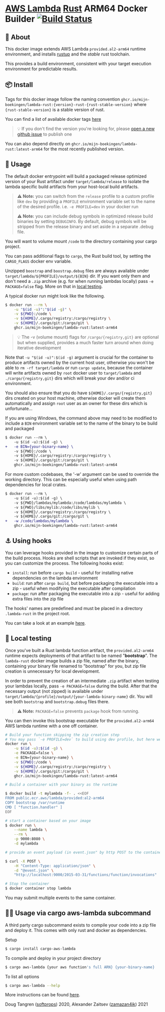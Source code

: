 # [AWS Lambda](https://aws.amazon.com/lambda/) [Rust](https://www.rust-lang.org/) ARM64 Docker Builder [![Build Status](https://github.com/mijn-boekingen/lambda-rust/workflows/Main/badge.svg)](https://github.com/mijn-boekingen/lambda-rust/actions)

## 🤔 About

This docker image extends AWS Lambda `provided.al2-arm64` runtime environment, and installs [rustup](https://rustup.rs/) and the *stable* rust toolchain.

This provides a build environment, consistent with your target execution environment for predictable results.

## 📦 Install

Tags for this docker image follow the naming convention `ghcr.io/mijn-boekingen/lambda-rust:{version}-rust-{rust-stable-version}`
where `{rust-stable-version}` is a stable version of rust.

You can find a list of available docker tags [here](https://github.com/mijn-boekingen/lambda-rust/pkgs/container/lambda-rust)

> 💡 If you don't find the version you're looking for, please [open a new github issue](https://github.com/mijn-boekingen/lambda-rust/issues/new?title=I%27m%20looking%20for%20version%20xxx) to publish one

You can also depend directly on `ghcr.io/mijn-boekingen/lambda-rust:latest-arm64` for the most recently published version.

## 🤸 Usage

The default docker entrypoint will build a packaged release optimized version of your Rust artifact under `target/lambda/release` to
isolate the lambda specific build artifacts from your host-local build artifacts.

> **⚠️ Note:** you can switch from the `release` profile to a custom profile like `dev` by providing a `PROFILE` environment variable set to the name of the desired profile. i.e. `-e PROFILE=dev` in your docker run
>
> **⚠️ Note:** you can include debug symbols in optimized release build binaries by setting `DEBUGINFO`. By default, debug symbols will be stripped from the release binary and set aside in a separate .debug file.

You will want to volume mount `/code` to the directory containing your cargo project.

You can pass additional flags to `cargo`, the Rust build tool, by setting the `CARGO_FLAGS` docker env variable.

Unzipped `boostrap` and `boostrap.debug` files are always available under `target/lambda/${PROFILE}/output/${BIN}` dir.
If you want only them and don't need a `.zip` archive (e.g. for when running lambdas locally) pass `-e PACKAGE=false` flag.
More on that in [local testing](#-local-testing).

A typical docker run might look like the following.

```sh
$ docker run --rm \
    -u "$(id -u)":"$(id -g)" \
    -v ${PWD}:/code \
    -v ${HOME}/.cargo/registry:/cargo/registry \
    -v ${HOME}/.cargo/git:/cargo/git \
    ghcr.io/mijn-boekingen/lambda-rust:latest-arm64
```

> 💡 The -v (volume mount) flags for `/cargo/{registry,git}` are optional but when supplied, provides a much faster turn around when doing iterative development

Note that `-u "$(id -u)":$(id -g)` argument is crucial for the container to produce artifacts
owned by the current host user, otherwise you won't be able to `rm -rf target/lambda`
or run `cargo update`, because the container will write artifacts owned by `root` docker user
to `target/lambda` and `./cargo/{registry,git}` dirs which will break your dev and/or ci environment.

You should also ensure that you do have `${HOME}/.cargo/{registry,git}` dirs created
on your host machine, otherwise docker will create them automatically and assign `root` user
as an owner for these dirs which is unfortunate...

If you are using Windows, the command above may need to be modified to include
a `BIN` environment variable set to the name of the binary to be build and packaged

```diff
$ docker run --rm \
    -u $(id -u):$(id -g) \
+   -e BIN={your-binary-name} \
    -v ${PWD}:/code \
    -v ${HOME}/.cargo/registry:/cargo/registry \
    -v ${HOME}/.cargo/git:/cargo/git \
    ghcr.io/mijn-boekingen/lambda-rust:latest-arm64
```

For more custom codebases, the '-w' argument can be used to override the working directory.
This can be especially useful when using path dependencies for local crates.

```diff
$ docker run --rm \
    -u $(id -u):$(id -g) \
    -v ${PWD}/lambdas/mylambda:/code/lambdas/mylambda \
    -v ${PWD}/libs/mylib:/code/libs/mylib \
    -v ${HOME}/.cargo/registry:/cargo/registry \
    -v ${HOME}/.cargo/git:/cargo/git \
+   -w /code/lambdas/mylambda \
    ghcr.io/mijn-boekingen/lambda-rust:latest-arm64
```

## ⚓ Using hooks

You can leverage hooks provided in the image to customize certain parts of the build process.
Hooks are shell scripts that are invoked if they exist, so you can customize the process. The following hooks exist:

* `install`: run before `cargo build` - useful for installing native dependencies on the lambda environment
* `build`: run after `cargo build`, but before packaging the executable into a zip - useful when modifying the executable after compilation
* `package`: run after packaging the executable into a zip - useful for adding extra files into the zip file

The hooks' names are predefined and must be placed in a directory `.lambda-rust` in the project root.

You can take a look at an example [here](./tests/test-func-with-hooks).

## 🔬 Local testing

Once you've built a Rust lambda function artifact, the `provided.al2-arm64` runtime expects deployments of that artifact to be named "**bootstrap**".
The `lambda-rust` docker image builds a zip file, named after the binary, containing your binary file renamed to "bootstrap" for you,
but zip file creation is unnecessary for local development.

In order to prevent the creation of an intermediate `.zip` artifact when testing your lambdas locally, pass `-e PACKAGE=false` during the build.
After that the necessary output (not zipped) is available under `target/lambda/{profile}/output/{your-lambda-binary-name}` dir.
You will see both `bootstrap` and `bootstrap.debug` files there.

> **⚠️ Note:** `PACKAGE=false` prevents `package` hook from running.

You can then invoke this bootstrap executable for the `provided.al2-arm64` AWS lambda runtime with a one off container.

```sh
# Build your function skipping the zip creation step
# You may pass `-e PROFILE=dev` to build using dev profile, but here we use `release`
docker run \
    -u $(id -u):$(id -g) \
    -e PACKAGE=false \
    -e BIN={your-binary-name} \
    -v ${PWD}:/code \
    -v ${HOME}/.cargo/registry:/cargo/registry \
    -v ${HOME}/.cargo/git:/cargo/git \
    ghcr.io/mijn-boekingen/lambda-rust:latest-arm64

# Build a container with your binary as the runtime

$ docker build -t mylambda -f- . <<EOF
FROM public.ecr.aws/lambda/provided:al2-arm64
COPY bootstrap /var/runtime
CMD [ "function.handler" ]
EOF

# start a container based on your image
$ docker run \
    --name lambda \
    --rm \
    -p 9000:8080 \
    -d mylambda

# provide an event payload (in event.json" by http POST to the container

$ curl -X POST \
    -H "Content-Type: application/json" \
    -d "@event.json" \
    "http://localhost:9000/2015-03-31/functions/function/invocations"

# Stop the container
$ docker container stop lambda
```

You may submit multiple events to the same container.

## 🤸🤸 Usage via cargo aws-lambda subcommand

A third party cargo subcommand exists to compile your code into a zip file and deploy it. This comes with only
rust and docker as dependencies.

Setup

```sh
$ cargo install cargo-aws-lambda
```

To compile and deploy in your project directory

```sh
$ cargo aws-lambda {your aws function's full ARN} {your-binary-name}
```

To list all options

```sh
$ cargo aws-lambda --help
```

More instructions can be found [here](https://github.com/vvilhonen/cargo-aws-lambda).

Doug Tangren ([softprops](https://github.com/softprops)) 2020, Alexander Zaitsev ([zamazan4ik](https://github.com/zamazan4ik)) 2021
